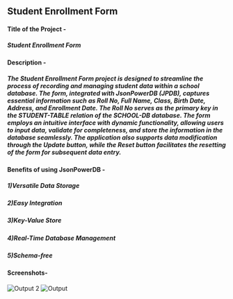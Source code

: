 ## Student Enrollment Form
#### Title of the Project - 
##### Student Enrollment Form
#### Description -  
##### The Student Enrollment Form project is designed to streamline the process of recording and managing student data within a school database. The form, integrated with JsonPowerDB (JPDB), captures essential information such as Roll No, Full Name, Class, Birth Date, Address, and Enrollment Date. The Roll No serves as the primary key in the STUDENT-TABLE relation of the SCHOOL-DB database. The form employs an intuitive interface with dynamic functionality, allowing users to input data, validate for completeness, and store the information in the database seamlessly. The application also supports data modification through the Update button, while the Reset button facilitates the resetting of the form for subsequent data entry. 
#### Benefits of using JsonPowerDB - 
##### 1)Versatile Data Storage 
##### 2)Easy Integration 
##### 3)Key-Value Store 
##### 4)Real-Time Database Management 
##### 5)Schema-free
#### Screenshots-

![Output 2](https://github.com/snehalkedia05/Student-Enrollment-Form/assets/114679537/b2c26a0c-12e2-425b-b022-4557c0ecb3b4)
![Output](https://github.com/snehalkedia05/Student-Enrollment-Form/assets/114679537/33455fb0-e875-40fa-92ef-5a39b25a6ae5)
